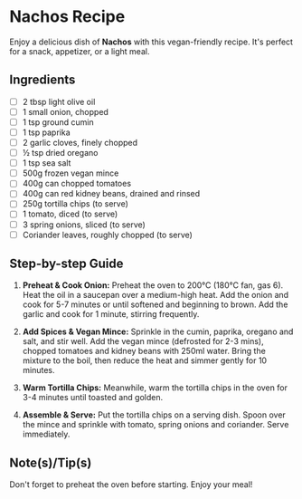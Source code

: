 # Nachos Recipe

Enjoy a delicious dish of **Nachos** with this vegan-friendly recipe. It's perfect for a snack, appetizer, or a light meal.

## Ingredients
- [ ] 2 tbsp light olive oil
- [ ] 1 small onion, chopped
- [ ] 1 tsp ground cumin
- [ ] 1 tsp paprika
- [ ] 2 garlic cloves, finely chopped
- [ ] ½ tsp dried oregano
- [ ] 1 tsp sea salt
- [ ] 500g frozen vegan mince
- [ ] 400g can chopped tomatoes
- [ ] 400g can red kidney beans, drained and rinsed
- [ ] 250g tortilla chips (to serve)
- [ ] 1 tomato, diced (to serve)
- [ ] 3 spring onions, sliced (to serve)
- [ ] Coriander leaves, roughly chopped (to serve)

## Step-by-step Guide

1. **Preheat & Cook Onion:** Preheat the oven to 200°C (180°C fan, gas 6). Heat the oil in a saucepan over a medium-high heat. Add the onion and cook for 5-7 minutes or until softened and beginning to brown. Add the garlic and cook for 1 minute, stirring frequently.

2. **Add Spices & Vegan Mince:** Sprinkle in the cumin, paprika, oregano and salt, and stir well. Add the vegan mince (defrosted for 2-3 mins), chopped tomatoes and kidney beans with 250ml water. Bring the mixture to the boil, then reduce the heat and simmer gently for 10 minutes.

3. **Warm Tortilla Chips:** Meanwhile, warm the tortilla chips in the oven for 3-4 minutes until toasted and golden.

4. **Assemble & Serve:** Put the tortilla chips on a serving dish. Spoon over the mince and sprinkle with tomato, spring onions and coriander. Serve immediately.

## Note(s)/Tip(s)
Don't forget to preheat the oven before starting. Enjoy your meal!
